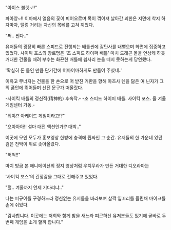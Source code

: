 "아이스 불렛~!!" 

파아앙~!! 이마에서 얼음의 꽃이 피어오르며 목이 꺾어져 날아간 괴한은 지면에 착지 하자마자, 덜렁 거리는 자신의 목뼈를 고쳐 끼웠다.

"쩌.. 쩐다.." 

유저들의 굉장히 빠른 스피드로 진행되는 배틀씬에 감탄사를 내뱉으며 화면에 집중하고 있었다.
사이틱 포스의 장르명은 '초 스피드 하이퍼 배틀' 마치 드래곤 볼을 연상케 하듯 거대한 건물을 때려 부수는 화끈한 배틀에 쉽사리 눈을 떼지 못하는게 당연했다.

'확실히 돈 들인 만큼 단기간에 어마어마하게도 만들어 주셨네..' 

이윽고 무너지는 건물을 한 손으로 떠 받친 거한을 향해 아즈사 렌을 닮은 여 닌자가 그의 품안에 뛰어들며 선전 문구가 떠올랐다.

-사이킥 배틀의 정신적(精神的) 후속작.- -초 스피드 하이퍼 배틀. 사이킥 포스. 올 겨울 게임센터 가동.- 

"뭐야!? 아케이드 게임이라고!?" 

"으아아아!! 설마 대전 액션인가!? 대박.." 

이곳에 모인 모두가 홍보영상 한방에 충격에 휩싸인 그 순간. 유저들의 한 가운데 있던 검은 천막이 위로 솟아올랐다.

"허억!!" 

마치 방금 본 애니메이션의 정지 영상처럼 우치무라가 만든 거대한 디오라마는 

'사이킥 포스'의 긴장감을 그대로 전해주고 있었다.

"헐.. 겨울까지 언제 기다리냐.." 

나는 피규어를 구경하느라 정신없는 유저들을 바라보며 살짝 입꼬리를 올린채 마이크를 손에 쥐었다.

"감사합니다. 이곳에는 저희와 함께 밤을 새느라 피곤하신 유저분들도 있기에 곧바로 두 번째 게임을 소개 할까 합니다." 